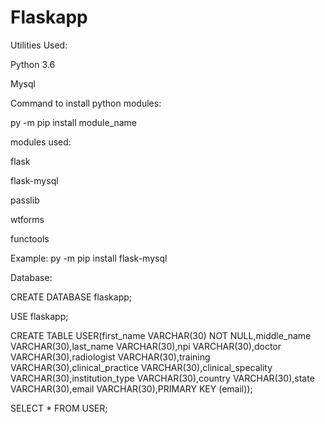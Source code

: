 # Flaskapp


Utilities Used:


Python 3.6

Mysql


Command to install python modules:


py -m pip install module_name


modules used:



flask

flask-mysql

passlib

wtforms

functools 



Example:  py -m pip install flask-mysql



Database:

CREATE DATABASE flaskapp;

USE flaskapp;

CREATE TABLE USER(first_name VARCHAR(30) NOT NULL,middle_name VARCHAR(30),last_name VARCHAR(30),npi VARCHAR(30),doctor VARCHAR(30),radiologist VARCHAR(30),training VARCHAR(30),clinical_practice VARCHAR(30),clinical_specality VARCHAR(30),institution_type VARCHAR(30),country VARCHAR(30),state VARCHAR(30),email VARCHAR(30),PRIMARY KEY (email));

SELECT * FROM USER;


